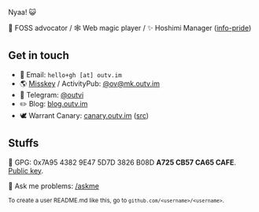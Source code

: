 Nyaa! 😺

💚 FOSS advocator / 🕸 Web magic player / ✨ Hoshimi Manager ([info-pride](https://github.com/outloudvi/info-pride))

## Get in touch

* 📧 Email: `hello+gh [at] outv.im`
* 🌎 [Misskey](https://github.com/misskey-dev/misskey) / ActivityPub: [@ov@mk.outv.im](https://mk.outv.im/@ov)
* 💬 Telegram: [@outvi](https://t.me/outvi)
* ✏️ Blog: [blog.outv.im](https://blog.outv.im)
* 🕊️ Warrant Canary: [canary.outv.im](https://canary.outv.im/) ([src](https://gitlab.com/outloudvi/canary))

## Stuffs
🔑 GPG: 0x7A95 4382 9E47 5D7D 3826 B08D **A725 CB57 CA65 CAFE**. [Public key](https://github.com/outloudvi/askme/blob/master/pubkey.asc).

🤔 Ask me problems: [/askme](https://github.com/outloudvi/askme)

<sub>To create a user README.md like this, go to `github.com/<username>/<username>`.</sub>

